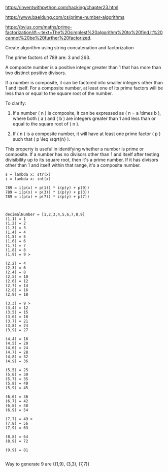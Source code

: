 https://inventwithpython.com/hacking/chapter23.html

https://www.baeldung.com/cs/prime-number-algorithms

https://byjus.com/maths/prime-factorization/#:~:text=The%20simplest%20algorithm%20to%20find,it%20cannot%20be%20further%20factorized.


Create algorithm using string concatenation and factorization 

The prime factors of 789 are: 3 and 263.

A composite number is a positive integer greater than 1 that has more than two distinct positive divisors. 

If a number is composite, it can be factored into smaller integers other than 1 and itself. For a composite number, at least one of its prime factors will be less than or equal to the square root of the number.

To clarify:

1. If a number \( n \) is composite, it can be expressed as \( n = a \times b \), where both \( a \) and \( b \) are integers greater than 1 and less than or equal to the square root of \( n \).

2. If \( n \) is a composite number, it will have at least one prime factor \( p \) such that \( p \leq \sqrt{n} \).

This property is useful in identifying whether a number is prime or composite. If a number has no divisors other than 1 and itself after testing divisibility up to its square root, then it's a prime number. If it has divisors other than 1 and itself within that range, it's a composite number.

```
s = lambda x: str(x)
i = lambda x: int(x)

789 = i(p(x) + p(1)) * i(p(y) + p(9))
789 = i(p(x) + p(3)) * i(p(y) + p(3))
789 = i(p(x) + p(7)) * i(p(y) + p(7))


```

```

decimalNumber = [1,2,3,4,5,6,7,8,9]
(1,1) = 1
(1,2) = 2
(1,3) = 3
(1,4) = 4
(1,5) = 5
(1,6) = 6
(1,7) = 7
(1,8) = 8
(1,9) = 9 >

(2,2) = 4
(2,3) = 6
(2,4) = 8
(2,5) = 10
(2,6) = 12
(2,7) = 14
(2,8) = 16
(2,9) = 18

(3,3) = 9 >
(3,4) = 12
(3,5) = 15
(3,6) = 18
(3,7) = 21
(3,8) = 24
(3,9) = 27

(4,4) = 16
(4,5) = 20
(4,6) = 24
(4,7) = 28
(4,8) = 32
(4,9) = 36

(5,5) = 25
(5,6) = 30
(5,7) = 35
(5,8) = 40
(5,9) = 45

(6,6) = 36
(6,7) = 42
(6,8) = 48
(6,9) = 54

(7,7) = 49 >
(7,8) = 56
(7,9) = 63

(8,8) = 64
(8,9) = 72

(9,9) = 81


```
Way to generate 9 are {(1,9), (3,3), (7,7)}
